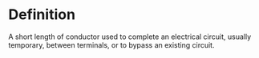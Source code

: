 # Definition

A short length of conductor used to complete an electrical circuit,
usually temporary, between terminals, or to bypass an existing circuit.
